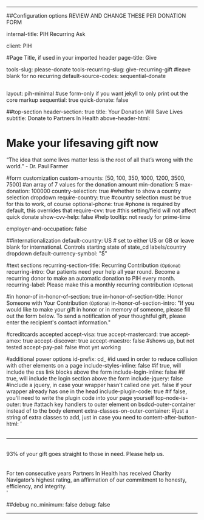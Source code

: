---

##Configuration options REVIEW AND CHANGE THESE PER DONATION FORM

internal-title: PIH Recurring Ask

client: PIH

#Page Title, if used in your imported header
page-title: Give

tools-slug: please-donate
tools-recurring-slug: give-recurring-gift #leave blank for no recurring
default-source-codes: sequential-donate

##
layout: pih-minimal  #use form-only if you want jekyll to only print out the core markup
sequential: true
quick-donate: false



##top-section
header-section: true
title: Your Donation Will Save Lives
subtitle: Donate to Partners In Health
above-header-html: <h1>Make your lifesaving gift now</h1><div class="base"><p>&ldquo;The idea that some lives matter less is the root of all that&rsquo;s wrong with the world.&rdquo; - Dr. Paul Farmer</p></div>


#form customization
custom-amounts: [50, 100, 350, 1000, 1200, 3500, 7500] #an array of 7 values for the donation amount
min-donation: 5
max-donation: 100000
country-selection: true #whether to show a country selection dropdown
require-country: true #country selection must be true for this to work, of course
optional-phone: true #phone is required by default, this overrides that
require-cvv: true #this setting/field will not affect quick donate
show-cvv-help: false #help tooltip: not ready for prime-time

employer-and-occupation: false


##internationalization
default-country: US # set to either US or GB or leave blank for international. Controls starting state of state_cd labels/country dropdown
default-currency-symbol: "$"

#text sections
recurring-section-title: Recurring Contribution <small>(Optional)</small>
recurring-intro: Our patients need your help all year round. Become a recurring donor to make an automatic donation to PIH every month.
recurring-label: Please make this a monthly recurring contribution <small>(Optional)</small>

#in honor-of
in-honor-of-section: true
in-honor-of-section-title: Honor Someone with Your Contribution <small>(Optional)</small>
in-honor-of-section-intro: "If you would like to make your gift in honor or in memory of someone, please fill out the form below. To send a notification of your thoughtful gift, please enter the recipient's contact information."

#creditcards accepted
accept-visa: true
accept-mastercard: true
accept-amex: true
accept-discover: true
accept-maestro: false #shows up, but not tested
accept-pay-pal: false  #not yet working

#additional power options
id-prefix: cd_ #id used in order to reduce collision with other elements on a page
include-styles-inline: false #if true, will include the css link blocks above the form
include-login-inline: false #if true, will include the login section above the form
include-jquery: false #include a jquery, in case your wrapper hasn't called one yet. false if your wrapper already has one in the head
include-plugin-code: true #if false, you'll need to write the plugin code into your page yourself
top-node-is-outer: true #attach key handlers to outer element on bsdcd-outer-container instead of to the body element
extra-classes-on-outer-container: #just a string of extra classes to add, just in case you need to
content-after-button-html: '<div class="below-form clearfix"><hr style="margin-top:30px;"><br><div class="donate-stats clearfix"><span class="donate-stats-percent">93%</span> of your gift goes straight to those in need. Please help us.</div><br><div class="badge-section clearfix"><div class="donate-badges clearfix" style="text-align: center;"><img src="https://donate.pih.org/page/-/new_wrapper/comodo-ssl.gif" alt="" class="comodo"><img src="https://donate.pih.org/page/-/fundcampaigns/charitynav120x90.jpg" alt=""  class="navigator"></div><br><div class="badge-text">For ten consecutive years Partners In Health has received Charity Navigator&rsquo;s highest rating, an affirmation of our commitment to honesty, efficiency, and integrity.</div></div></div>'


##debug
no_minimum: false
debug: false

---